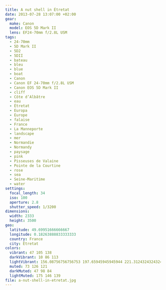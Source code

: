 ```yaml
---
title: A nut shell in Étretat
date: 2013-07-28 13:07:00 +02:00
gear:
  make: Canon
  model: EOS 5D Mark II
  lens: EF24-70mm f/2.8L USM
tags:
  - 24-70mm
  - 5D Mark II
  - 5D2
  - 5DII
  - bateau
  - bleu
  - blue
  - boat
  - Canon
  - Canon EF 24-70mm f/2.8L USM
  - Canon EOS 5D Mark II
  - cliff
  - Côte d’Albâtre
  - eau
  - Étretat
  - Europa
  - Europe
  - falaise
  - France
  - La Manneporte
  - landscape
  - mer
  - Normandie
  - Normandy
  - paysage
  - pink
  - Pisseuses de Valaine
  - Pointe de la Courtine
  - rose
  - sea
  - Seine-Maritime
  - water
settings:
  focal_length: 34
  iso: 100
  aperture: 2.8
  shutter_speed: 1/3200
dimensions:
  width: 2333
  height: 3500
geo:
  latitude: 49.69951666666667
  longitude: 0.18263888833333333
  country: France
  city: Étretat
colors:
  vibrant: 47 105 138
  darkVibrant: 10 86 113
  lightVibrant: 156.08756756756753 197.65945945945944 221.31243243243244
  muted: 73 126 121
  darkMuted: 47 98 84
  lightMuted: 175 146 139
file: a-nut-shell-in-etretat.jpg
---
```



